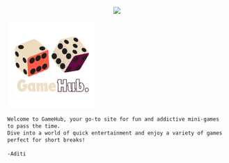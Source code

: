

<p align="center">
 <img src="https://capsule-render.vercel.app/api?type=venom&height=150&color=0c6a8a&text=GameHub&textBg=false&fontColor=ffebef&animation=fadeIn"/>
</p>
<img src="images\Game.png" height="200" />

```
Welcome to GameHub, your go-to site for fun and addictive mini-games to pass the time.
Dive into a world of quick entertainment and enjoy a variety of games perfect for short breaks!
                                                                                 -Aditi
```

